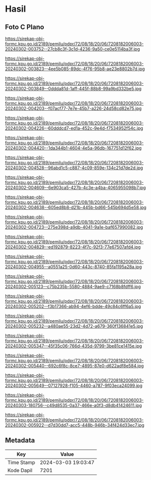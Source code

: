 # Hasil

## Foto C Plano

https://sirekap-obj-formc.kpu.go.id/2189/pemilu/pdpr/72/08/18/20/06/7208182006003-20240302-003752--27cb8c3f-3c1d-4236-9a50-ce0e5114ba3f.jpg

https://sirekap-obj-formc.kpu.go.id/2189/pemilu/pdpr/72/08/18/20/06/7208182006003-20240302-003823--4ee5b085-89dc-4f76-95b8-ae23e8802b7d.jpg

https://sirekap-obj-formc.kpu.go.id/2189/pemilu/pdpr/72/08/18/20/06/7208182006003-20240302-003849--0ddda81d-1aff-445f-88b8-99a9bd332be5.jpg

https://sirekap-obj-formc.kpu.go.id/2189/pemilu/pdpr/72/08/18/20/06/7208182006003-20240302-004203--f07acf77-7e7e-45b7-a226-24d58cd82e75.jpg

https://sirekap-obj-formc.kpu.go.id/2189/pemilu/pdpr/72/08/18/20/06/7208182006003-20240302-004226--60dddcd7-ed1a-452c-9e4d-f7534952f54c.jpg

https://sirekap-obj-formc.kpu.go.id/2189/pemilu/pdpr/72/08/18/20/06/7208182006003-20240302-004420--1da344b1-4604-4e5a-96db-167751d12f62.jpg

https://sirekap-obj-formc.kpu.go.id/2189/pemilu/pdpr/72/08/18/20/06/7208182006003-20240302-004528--96abd1c5-c887-4c09-859e-134c21d7de2d.jpg

https://sirekap-obj-formc.kpu.go.id/2189/pemilu/pdpr/72/08/18/20/06/7208182006003-20240302-004609--6e903ca5-427b-4c3e-a4ba-4065955098b7.jpg

https://sirekap-obj-formc.kpu.go.id/2189/pemilu/pdpr/72/08/18/20/06/7208182006003-20240302-004638--605ed8b8-d21b-445b-bd66-545b694d5e58.jpg

https://sirekap-obj-formc.kpu.go.id/2189/pemilu/pdpr/72/08/18/20/06/7208182006003-20240302-004723--275e398d-a9db-4041-9a1e-baf657990082.jpg

https://sirekap-obj-formc.kpu.go.id/2189/pemilu/pdpr/72/08/18/20/06/7208182006003-20240302-004829--ed192879-8223-4f7c-92f3-77e67507afd4.jpg

https://sirekap-obj-formc.kpu.go.id/2189/pemilu/pdpr/72/08/18/20/06/7208182006003-20240302-004955--a0551a25-0d60-443c-8740-85fa1195a28a.jpg

https://sirekap-obj-formc.kpu.go.id/2189/pemilu/pdpr/72/08/18/20/06/7208182006003-20240302-005123--c75b235b-5580-4884-9ae9-c7168b8fdff6.jpg

https://sirekap-obj-formc.kpu.go.id/2189/pemilu/pdpr/72/08/18/20/06/7208182006003-20240302-005202--f3b17366-ab94-4ef6-bdde-49c84c6ff6a5.jpg

https://sirekap-obj-formc.kpu.go.id/2189/pemilu/pdpr/72/08/18/20/06/7208182006003-20240302-005232--a480ae55-23d2-4d72-a679-360f136841e5.jpg

https://sirekap-obj-formc.kpu.go.id/2189/pemilu/pdpr/72/08/18/20/06/7208182006003-20240302-005347--45f35c06-766d-435d-9799-3be81ce1415e.jpg

https://sirekap-obj-formc.kpu.go.id/2189/pemilu/pdpr/72/08/18/20/06/7208182006003-20240302-005440--692c6f8c-8ce7-4895-87e0-d622adf8e584.jpg

https://sirekap-obj-formc.kpu.go.id/2189/pemilu/pdpr/72/08/18/20/06/7208182006003-20240302-005649--07127928-f105-4460-a787-9f03eca24099.jpg

https://sirekap-obj-formc.kpu.go.id/2189/pemilu/pdpr/72/08/18/20/06/7208182006003-20240303-180756--c49d8535-0a37-466e-a0f3-d8db41424611.jpg

https://sirekap-obj-formc.kpu.go.id/2189/pemilu/pdpr/72/08/18/20/06/7208182006003-20240302-005922--d7d30dd7-acc5-448b-946b-34f424d33ec7.jpg


## Metadata

| Key        | Value               |
| ---------- | ------------------- |
| Time Stamp | 2024-03-03 19:03:47 |
| Kode Dapil | 7201                |



